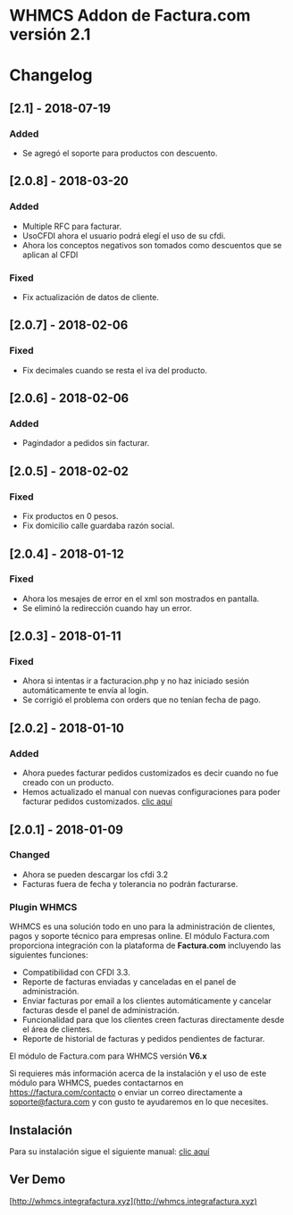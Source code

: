 # WHMCS Addon de Factura.com versión 2.1

# Changelog

## [2.1] - 2018-07-19

### Added
- Se agregó el soporte para productos con descuento.


## [2.0.8] - 2018-03-20

### Added
- Multiple RFC para facturar.
- UsoCFDI ahora el usuario podrá elegí el uso de su cfdi.
- Ahora los conceptos negativos son tomados como descuentos que se aplican al CFDI

### Fixed
- Fix actualización de datos de cliente.

## [2.0.7] - 2018-02-06

### Fixed
- Fix decimales cuando se resta el iva del producto.

## [2.0.6] - 2018-02-06

### Added
- Pagindador a pedidos sin facturar.

## [2.0.5] - 2018-02-02

### Fixed
- Fix productos en 0 pesos.
- Fix domicilio calle guardaba razón social.

## [2.0.4] - 2018-01-12

### Fixed
- Ahora los mesajes de error en el xml son mostrados en pantalla.
- Se eliminó la redirección cuando hay un error.

## [2.0.3] - 2018-01-11

### Fixed
- Ahora si intentas ir a facturacion.php y no haz iniciado sesión automáticamente te envía al login.
- Se corrigió el problema con orders que no tenían fecha de pago.

## [2.0.2] - 2018-01-10

### Added
- Ahora puedes facturar pedidos customizados es decir cuando no fue creado con un producto.
- Hemos actualizado el manual con nuevas configuraciones para poder facturar pedidos customizados.  [clic aquí](https://facturacom.kayako.com/article/77-instalacion-de-plugin-de-factura-com-para-whmcs)

## [2.0.1] - 2018-01-09

### Changed
- Ahora se pueden descargar los cfdi 3.2
- Facturas fuera de fecha y tolerancia no podrán facturarse.

### Plugin WHMCS

WHMCS es una solución todo en uno para la administración de clientes, pagos y soporte técnico para empresas
online.
El módulo Factura.com proporciona integración con la plataforma de **Factura.com** incluyendo las siguientes
funciones:
- Compatibilidad con CFDI 3.3.
- Reporte de facturas enviadas y canceladas en el panel de administración.
- Enviar facturas por email a los clientes automáticamente y cancelar facturas desde el panel de
administración.
- Funcionalidad para que los clientes creen facturas directamente desde el área de clientes.
- Reporte de historial de facturas y pedidos pendientes de facturar.

El módulo de Factura.com para WHMCS versión **V6.x**

Si requieres más información acerca de la instalación y el uso de este módulo para WHMCS, puedes contactarnos en https://factura.com/contacto o enviar un correo directamente a soporte@factura.com y con gusto te ayudaremos en lo que necesites.

## Instalación
Para su instalación sigue el siguiente manual: [clic aquí](https://facturacom.kayako.com/article/77-instalacion-de-plugin-de-factura-com-para-whmcs)

## Ver Demo

[http://whmcs.integrafactura.xyz](http://whmcs.integrafactura.xyz)
